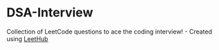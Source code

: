 # DSA-Interview
Collection of LeetCode questions to ace the coding interview! - Created using [LeetHub](https://github.com/QasimWani/LeetHub)
